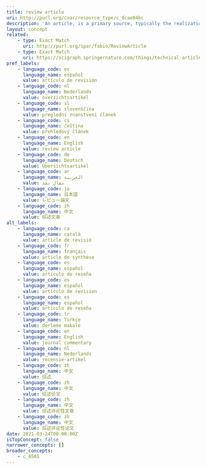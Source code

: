 ```yaml
---
title: review article
uri: http://purl.org/coar/resource_type/c_dcae04bc
description: 'An article, is a primary source, typically the realization of a research paper reporting original research findings. [Source: Adapted from http://purl.org/spar/fabio/JournalArticle]'
layout: concept
related:
    - type: Exact Match
      uri: http://purl.org/spar/fabio/ReviewArticle
    - type: Exact Match
      uri: https://scigraph.springernature.com/things/technical-article-types/review-paper
pref_labels:
    - language_code: es
      language_name: español
      value: artículo de revisión
    - language_code: nl
      language_name: Nederlands
      value: overzichtsartikel
    - language_code: sl
      language_name: slovenščina
      value: pregledni znanstveni članek
    - language_code: cs
      language_name: čeština
      value: přehledový článek
    - language_code: en
      language_name: English
      value: review article
    - language_code: de
      language_name: Deutsch
      value: Übersichtsartikel
    - language_code: ar
      language_name: العربية
      value: مقال نقد
    - language_code: ja
      language_name: 日本語
      value: レビュー論文
    - language_code: zh
      language_name: 中文
      value: 综述文章
alt_labels:
    - language_code: ca
      language_name: català
      value: article de revisió
    - language_code: fr
      language_name: français
      value: article de synthèse
    - language_code: es
      language_name: español
      value: articulo de reseña
    - language_code: es
      language_name: español
      value: articulo de revision
    - language_code: es
      language_name: español
      value: artículo de reseña
    - language_code: tr
      language_name: Türkçe
      value: derleme makale
    - language_code: en
      language_name: English
      value: journal commentary
    - language_code: nl
      language_name: Nederlands
      value: recensie-artikel
    - language_code: zh
      language_name: 中文
      value: 综述
    - language_code: zh
      language_name: 中文
      value: 综述论文
    - language_code: zh
      language_name: 中文
      value: 综述评论性文章
    - language_code: zh
      language_name: 中文
      value: 综述评论性论文
date: 2021-03-24T00:00:00Z
isTopConcept: false
narrower_concepts: []
broader_concepts:
    - c_6501
---
```


